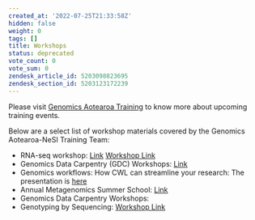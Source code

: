 ```yaml
---
created_at: '2022-07-25T21:33:58Z'
hidden: false
weight: 0
tags: []
title: Workshops
status: deprecated
vote_count: 0
vote_sum: 0
zendesk_article_id: 5203098823695
zendesk_section_id: 5203123172239
---
```


Please visit [Genomics Aotearoa Training](https://www.genomics-aotearoa.org.nz/training) to know
more about upcoming training events.

Below are a select list of workshop materials covered by the Genomics
Aotearoa-NeSI Training Team:

- RNA-seq workshop:
    [Link](https://github.com/GenomicsAotearoa/RNA-seq-workshop)
    [Workshop Link](https://github.com/gregomics/RNAseqWorkshop2018/)
- Genomics Data Carpentry (GDC) Workshops:
    [Link](https://datacarpentry.org/genomics-workshop/)
- Genomics workflows: How CWL can streamline your research:
    The presentation is [here](https://www.nesi.org.nz/news/2020/03/webinar-recording-available%E2%80%93-genomics-workflows-how-cwl-can-streamline-your-research)
- Annual Metagenomics Summer School:
    [Link](https://github.com/GenomicsAotearoa/metagenomics_summer_school)
- Genomics Data Carpentry Workshops:
- Genotyping by Sequencing:
    [Workshop Link](https://otagomohio.github.io/2019-06-11_GBS_EE/)
